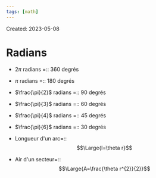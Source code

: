 ```yaml
---
tags: [math] 
---
```

Created: 2023-05-08

# Radians

- $2\pi$ radians =:: 360 degrés
<!--SR:!2024-11-29,347,250-->
- $\pi$ radians =:: 180 degrés
<!--SR:!2025-02-09,389,250-->
- $\frac{\pi}{2}$ radians =:: 90 degrés
<!--SR:!2025-01-31,384,250-->
- $\frac{\pi}{3}$ radians =:: 60 degrés
<!--SR:!2024-08-07,275,250-->
- $\frac{\pi}{4}$ radians =:: 45 degrés
<!--SR:!2025-01-29,342,230-->
- $\frac{\pi}{6}$ radians =:: 30 degrés
<!--SR:!2025-03-20,412,250-->

- Longueur d'un arc=::$$\Large{l=\theta r}$$
<!--SR:!2024-03-03,186,250-->
- Air d'un secteur=::$$\Large{A=\frac{\theta r^{2}}{2}}$$
<!--SR:!2024-04-13,160,210-->
